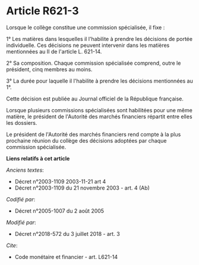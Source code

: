 # Article R621-3

Lorsque le collège constitue une commission spécialisée, il fixe :

1° Les matières dans lesquelles il l'habilite à prendre les décisions de portée individuelle. Ces décisions ne peuvent
intervenir dans les matières mentionnées au II de l'article L. 621-14.

2° Sa composition. Chaque commission spécialisée comprend, outre le président, cinq membres au moins.

3° La durée pour laquelle il l'habilite à prendre les décisions mentionnées au 1°.

Cette décision est publiée au Journal officiel de la République française.

Lorsque plusieurs commissions spécialisées sont habilitées pour une même matière, le président de l'Autorité des marchés
financiers répartit entre elles les dossiers.

Le président de l'Autorité des marchés financiers rend compte à la plus prochaine réunion du collège des décisions adoptées
par chaque commission spécialisée.

**Liens relatifs à cet article**

_Anciens textes_:

  - Décret n°2003-1109 2003-11-21 art 4
  - Décret n°2003-1109 du 21 novembre 2003 - art. 4 (Ab)

_Codifié par_:

  - Décret n°2005-1007 du 2 août 2005

_Modifié par_:

  - Décret n°2018-572 du 3 juillet 2018 - art. 3

_Cite_:

  - Code monétaire et financier - art. L621-14
